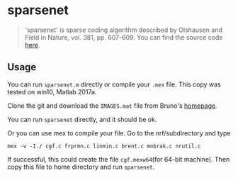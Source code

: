 # sparsenet

> 'sparsenet' is  sparse coding algorithm described by Olshausen  and Field in Nature, vol. 381, pp. 607-609. You can find the source code [here](http://www.rctn.org/bruno/sparsenet/).  

## Usage

  You can run `sparsenet.m` directly or compile your  `.mex` file. This copy was tested on win10, Matlab 2017a.

Clone the git and download the `IMAGES.mat` file from Bruno's [homepage](http://www.rctn.org/bruno/sparsenet/).

You can run `sparsenet` directly, and it should be ok.

Or you can use mex to compile your file. Go to the nrf/subdirectory and type

~~~
mex -v -I./ cgf.c frprmn.c linmin.c brent.c mnbrak.c nrutil.c
~~~

If successful, this could create the file `cgf.mexw64`(for 64-bit machine). Then copy this file to home directory and run `sparsenet`.


